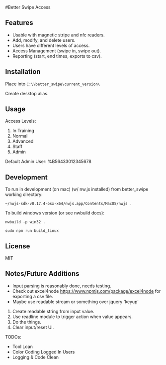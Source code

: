 #Better Swipe Access

## Features

* Usable with magnetic stripe and nfc readers.
* Add, modify, and delete users.
* Users have different levels of access.
* Access Management (swipe in, swipe out).
* Reporting (start, end times, exports to csv).

## Installation

Place into `C:\\better_swipe\current_version\`

Create desktop alias.

## Usage

Access Levels:
 1. In Training
 2. Normal
 3. Advanced
 4. Staff
 5. Admin

Default Admin User: %B56433012345678

## Development

To run in development (on mac) (w/ nw.js installed) from better_swipe working directory:

`~/nwjs-sdk-v0.17.4-osx-x64/nwjs.app/Contents/MacOS/nwjs .`

To build windows version (or see nwbuild docs):

`nwbuild -p win32 .`

`sudo npm run build_linux`

## License 

MIT

## Notes/Future Additions

* Input parsing is reasonably done, needs testing.
* Check out excel4node https://www.npmjs.com/package/excel4node for exporting a csv file.
* Maybe use readable stream or something over jquery 'keyup' 
1. Create readable string from input value.
2. Use readline module to trigger action when value appears. 
3. Do the things.
4. Clear input/reset UI.

TODOs:
- Tool Loan
- Color Coding Logged In Users
- Logging & Code Clean
